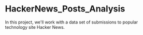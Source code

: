 # HackerNews_Posts_Analysis
In this project, we'll work with a data set of submissions to popular technology site Hacker News. 
